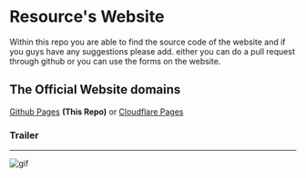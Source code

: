 # Resource's Website

Within this repo you are able to find the source code of the website and if you guys have any suggestions please add. either you can do a pull request through github or you can use the forms on the website.

## The Official Website domains


<a href="https://el3ctricfx.github.io/website">Github Pages</a> <b>(This Repo)</b> or <a href="https://electricproductions.pages.dev/">Cloudflare Pages</a>


### Trailer
<hr>

![gif](https://github.com/user-attachments/assets/5ec2f388-9951-4f1c-a407-b5e75edee26c)



